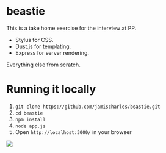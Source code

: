 beastie
=======
This is a take home exercise for the interview at PP.

- Stylus for CSS.
- Dust.js for templating.
- Express for server rendering.

Everything else from scratch.

Running it locally
========
1. `git clone https://github.com/jamischarles/beastie.git`
2. `cd beastie`
3. `npm install`
4. `node app.js`
5. Open `http://localhost:3000/` in your browser


![](https://cloudup.com/cVw_WG1epuN)
